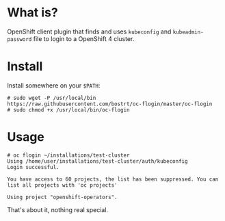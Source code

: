 # What is?

OpenShift client plugin that finds and uses `kubeconfig` and `kubeadmin-password` file to login to a OpenShift 4 cluster.

# Install

Install somewhere on your `$PATH`:

```
# sudo wget -P /usr/local/bin https://raw.githubusercontent.com/bostrt/oc-flogin/master/oc-flogin
# sudo chmod +x /usr/local/bin/oc-flogin
```


# Usage

```
# oc flogin ~/installations/test-cluster
Using /home/user/installations/test-cluster/auth/kubeconfig
Login successful.

You have access to 60 projects, the list has been suppressed. You can list all projects with 'oc projects'

Using project "openshift-operators".

```

That's about it, nothing real special. 
